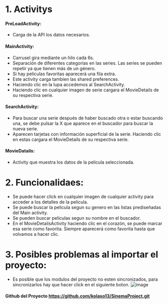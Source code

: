 # 1. **Activitys**

#### PreLoadActivity:
 - Carga de la API los datos necesarios.

#### MainActivity:
- Carrusel gira mediante un hilo cada 6s.
- Separación de diferentes categorías en las series. Las series se pueden repetir ya que tienen más de un género.
- Si hay películas favoritas aparecerá una fila extra.
- Este activity carga tambien las shared preferences.
- Haciendo clic en la lupa accedemos al SearchActivity.
- Haciendo clic en cualquier imagen de serie cargara el MovieDetails de su respectiva serie.

#### SearchActivity:
- Para buscar una serie después de haber buscado otra o estar buscando una, se debe pulsar la X que aparece en el buscador para buscar la nueva serie.
- Aparecen tarjetas con información superficial de la serie. Haciendo clic en estas cargara el MovieDetails de su respectiva serie.

#### MovieDatails:
- Activity que muestra los datos de la pelicula seleccionada.


# 2. **Funcionalidaes:**
- Se puede hacer click en cualquier imagen de cualquier activity para acceder a los detalles de la pelicula.
- Se puede buscar la pelicula segun su genero en las listas prediseñadas del Main activity.
- Se pueden buscar peliculas segun su nombre en el buscador.
- En el MovieDetailsActivity haciendo clic en el corazón, se puede marcar esa serie como favorita. Siempre aparecerá como favorita hasta que volvamos a hacer clic.


# 3. **Posibles problemas al importar el proyecto:**
- Es posible que los modulos del proyecto no esten sincronizados, para sincronizarlos hay que hacer click en el siguiente boton.
![image](https://user-images.githubusercontent.com/72077646/203274527-17cdd783-361e-4b82-a4f3-5ab712204b64.png)


#### Github del Proyecto https://github.com/kolaso13/SinemaProject.git


